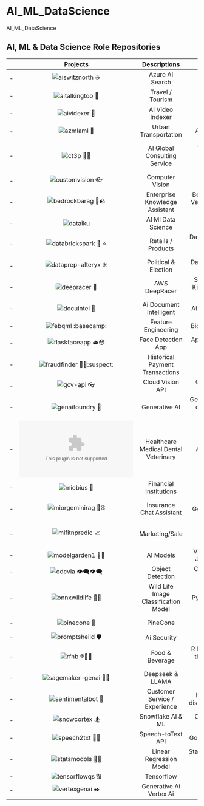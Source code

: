 # AI_ML_DataScience
AI_ML_DataScience


## AI, ML & Data Science Role Repositories


| | Projects | Descriptions | Topics | 
| - | :-: | :-: | :-: |
| - | ![aiswitznorth ☕](https://github.com/miozilla/aiswitznorth) | Azure AI Search | Index |
| - | ![aitalkingtoo 🦚](https://github.com/miozilla/aitalkingtoo) | Travel / Tourism | Ai, translate, speech |
| - | ![aividexer 📇](https://github.com/miozilla/aividexer) | AI Video Indexer | Ai video indexer |
| - | ![azmlaml 🔬](https://github.com/miozilla/azmlaml) | Urban Transportation | Azure ml, automated ml |
| - | ![ct3p 🍃🐑](https://github.com/miozilla/ct3p) | AI Global Consulting Service | Amazon Comprehend, Textract, Translate, Transcribe, Polly, SageMaker AI, S3 |
| - | ![customvision 👓 ](https://github.com/miozilla/customvision) | Computer Vision | Custom Vision |
| - | ![bedrockbarag 🛌🪨](https://github.com/miozilla/bedrockbarag) | Enterprise Knowledge Assistant | Bedrock, KB, RAG, Text to Vector, OpenSearch, nova, titan embeddings |
| - | ![dataiku](https://github.com/miozilla/dataiku) | AI Ml Data Science | Dataiku |
| - | ![databrickspark 🧱 ⭐](https://github.com/miozilla/databrickspark)  | Retails / Products | Databricks, apache-spark-cluster, azure, hive-metastore, pyspark |
| - | ![dataprep-alteryx ✳️](https://github.com/miozilla/dataprep-alteryx) | Political & Election | DataPrep, Alteryx, Trifacta, Wrangle, Recipe |
| - | ![deepracer 🚙](https://github.com/miozilla/deepracer) | AWS DeepRacer | SageMaker, RoboMaker, Kinesis Video Stream, S3, CloudWatch |
| - | ![docuintel 📑](https://github.com/miozilla/docuintel) | Ai Document Intelligent | Ai-document-intelligence |
| - | ![febqml :basecamp:](https://github.com/miozilla/febqml) | Feature Engineering | BigQueryMachineLearning |
| - | ![flaskfaceapp 🫖😳](https://github.com/miozilla/flaskfaceapp) | Face Detection App | App Engine, Python, Flask, Vision, GCP, Web |
| - | ![fraudfinder 🔎😈:suspect:](https://github.com/miozilla/fraudfinder) | Historical Payment Transactions | Fraud Detection, EDA, Feature Store, Model Registry |
| - | ![gcv-api 👓](https://github.com/miozilla/gcv-api) | Cloud Vision API | GCP, detect face, label, landmark |
| - | ![genaifoundry 💬](https://github.com/miozilla/genaifoundry) | Generative AI | Genai-chatbot, ai-foundry, chat-playground, gpt4, genai |
| - | ![heamedenvet.ai 😷](https://github.com/miozilla/heamedenvet.ai) | Healthcare Medical Dental Veterinary | Azure AI Agent Service |
| - | ![miobius 🎱](https://github.com/miozilla/miobius) | Financial Institutions   | Artificial Intelligence Content Management               |
| - | ![miorgeminirag 🦜⛓️](https://github.com/miozilla/miorgeminirag) | Insurance Chat Assistant | RAG, MongoDB Atlas, Google Cloud, Langchain, Angular |
| - | ![mlfitnpredic 📈](https://github.com/miozilla/mlfitnpredic) | Marketing/Sale | ML Modeling, sklearn, Regression Tree, Fit, Prediction |
| - | ![modelgarden1 🎎🎍](https://github.com/miozilla/modelgarden1) | AI Models | Vertex AI, Model Garden, JAX OWL-ViT v2, BERT | 
| - | ![odcvia 👁️‍🗨️👁️‍🗨️](https://github.com/miozilla/odcvia) | Object Detection | Obj-detection, CV, img-analysis, ai-vision |
| - | ![onnxwildlife 🐻🦢](https://github.com/miozilla/onnxwildlife) | Wild Life Image Classification Model | PyTorch, ONNX, BigQuery | 
| - | ![pinecone 🍍](https://github.com/miozilla/pinecone) | PineCone | Embeddings, Vector, Pinecone |
| - | ![promptsheild 🛡️](https://github.com/miozilla/promptsheild) | Ai Security | Content-safety |
| - | ![rfnb ®️🍫🧋](https://github.com/miozilla/rfnb) | Food & Beverage | R Programming Language, tidyverse, ggplot, tibble, kaggle |
| - | ![sagemaker-genai 🐋🐪](https://github.com/miozilla/sagemaker-genai) | Deepseek & LLAMA | Sagemaker, genai, llm model, python sdk |
| - | ![sentimentalbot 🤗](https://github.com/miozilla/sentimentalbot) | Customer Service / Experience | Huggingface, streamlit, distilbert, torch, transformer |
| - | ![snowcortex 🏂](https://github.com/miozilla/snowcortex) | Snowflake AI & ML | Cortex, Gemma, Jamba, Llama |
| - | ![speech2txt 🦻📑](https://github.com/miozilla/speech2txt) | Speech-toText API | Google Speech Recognition |
| - | ![statsmodols 👢📐](https://github.com/miozilla/statsmodols) | Linear Regression Model | Statsmodels.formula.api.ols, Train, Fit, Pandas, Matplotlib, Statistics |
| - | ![tensorflowqs 🔠](https://github.com/miozilla/tensorflowqs) | Tensorflow | Vertex-ai |
| - | ![vertexgenai ✒️](https://github.com/miozilla/vertexgenai) | Generative Ai Vertex Ai | vertex-ai, gen-ai |

